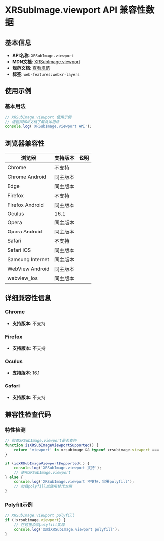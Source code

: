 # XRSubImage.viewport API 兼容性数据

## 基本信息

- **API名称**: `XRSubImage.viewport`
- **MDN文档**: [XRSubImage.viewport](https://developer.mozilla.org/docs/Web/API/XRSubImage/viewport)
- **规范文档**: [查看规范](https://immersive-web.github.io/layers/#dom-xrsubimage-viewport)
- **标签**: `web-features:webxr-layers`

## 使用示例

### 基本用法

```javascript
// XRSubImage.viewport 使用示例
// 请查阅MDN文档了解具体用法
console.log('XRSubImage.viewport API');
```

## 浏览器兼容性

| 浏览器 | 支持版本 | 说明 |
|--------|----------|------|
| Chrome | 不支持 |  |
| Chrome Android | 同主版本 |  |
| Edge | 同主版本 |  |
| Firefox | 不支持 |  |
| Firefox Android | 同主版本 |  |
| Oculus | 16.1 |  |
| Opera | 同主版本 |  |
| Opera Android | 同主版本 |  |
| Safari | 不支持 |  |
| Safari iOS | 同主版本 |  |
| Samsung Internet | 同主版本 |  |
| WebView Android | 同主版本 |  |
| webview_ios | 同主版本 |  |

## 详细兼容性信息

### Chrome

- **支持版本**: 不支持

### Firefox

- **支持版本**: 不支持

### Oculus

- **支持版本**: 16.1

### Safari

- **支持版本**: 不支持

## 兼容性检查代码

### 特性检测

```javascript
// 检查XRSubImage.viewport是否支持
function isXRSubImageViewportSupported() {
    return 'viewport' in xrsubimage && typeof xrsubimage.viewport === 'function';
}

if (isXRSubImageViewportSupported()) {
    console.log('XRSubImage.viewport 支持');
    // 使用XRSubImage.viewport
} else {
    console.log('XRSubImage.viewport 不支持，需要polyfill');
    // 加载polyfill或使用替代方案
}
```

### Polyfill示例

```javascript
// XRSubImage.viewport polyfill
if (!xrsubimage.viewport) {
    // 在这里添加polyfill实现
    console.log('加载XRSubImage.viewport polyfill');
}
```

